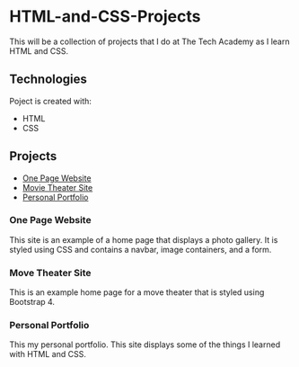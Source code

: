 # HTML-and-CSS-Projects
This will be a collection of projects that I do at The Tech Academy as I learn HTML and CSS.
## Technologies
Poject is created with:
* HTML
* CSS

## Projects
* [One Page Website](https://github.com/TnTien/Tech-Academy-Projects/tree/main/HTML-and-CSS-Projects/Project)
* [Movie Theater Site](https://github.com/TnTien/Tech-Academy-Projects/tree/main/HTML-and-CSS-Projects/Bootstrap4_Project)
* [Personal Portfolio](https://github.com/TnTien/Tech-Academy-Projects/tree/main/HTML-and-CSS-Projects/Portfolio)

### One Page Website
This site is an example of a home page that displays a photo gallery. It is styled using CSS and contains a navbar, image containers, and a form.

### Move Theater Site
This is an example home page for a move theater that is styled using Bootstrap 4.

### Personal Portfolio
This my personal portfolio. This site displays some of the things I learned with HTML and CSS.
